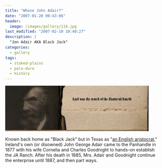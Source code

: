 ```yaml
---
title: "Whose John Adair?"
date: "2007-01-20 09:43:06"
header:
  image: /images/gallery/114.jpg
last_modified: "2007-02-10 10:48:27"
description: |
  "Jon Adair AKA Black Jack"
categories:
  - gallery
tags:
  - staked-plains
  - palo-duro
  - history    
---
```

![114](/images/gallery/114.jpg)    

Known back home as "Black Jack" but in Texas as "[an English aristocrat](http://www.tsha.utexas.edu/handbook/online/articles/JJ/apj1.html "an English aristocrat")," Ireland's own (or disowned) John George Adair came to the Panhandle in 1877 with his wife Cornelia and Charles Goodnight to hands-on establish the JA Ranch. After his death in 1885, Mrs. Adair and Goodnight continue the enterprise until 1887, and then part ways.

